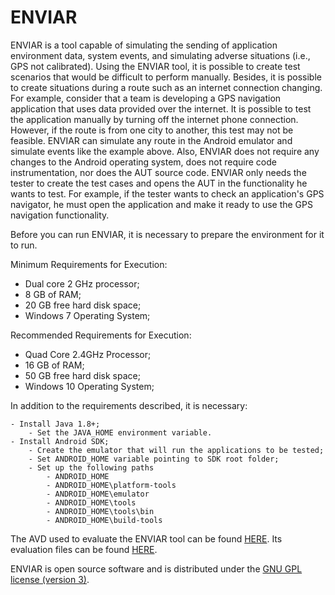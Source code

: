 # ENVIAR

ENVIAR is a tool capable of simulating the sending of application environment data, system events, and simulating adverse situations (i.e., GPS not calibrated). Using the ENVIAR tool, it is possible to create test scenarios that would be difficult to perform manually. Besides, it is possible to create situations during a route such as an internet connection changing. For example, consider that a team is developing a GPS navigation application that uses data provided over the internet. It is possible to test the application manually by turning off the internet phone connection. However, if the route is from one city to another, this test may not be feasible. ENVIAR can simulate any route in the Android emulator and simulate events like the example above. Also, ENVIAR does not require any changes to the Android operating system, does not require code instrumentation, nor does the AUT source code. ENVIAR only needs the tester to create the test cases and opens the AUT in the functionality he wants to test. For example, if the tester wants to check an application's GPS navigator, he must open the application and make it ready to use the GPS navigation functionality.

Before you can run ENVIAR, it is necessary to prepare the environment for it to run.

Minimum Requirements for Execution:

  - Dual core 2 GHz processor;
  - 8 GB of RAM;
  - 20 GB free hard disk space;
  - Windows 7 Operating System;

Recommended Requirements for Execution:

  - Quad Core 2.4GHz Processor;
  - 16 GB of RAM;
  - 50 GB free hard disk space;
  - Windows 10 Operating System;

In addition to the requirements described, it is necessary:

	- Install Java 1.8+;
		- Set the JAVA_HOME environment variable.
	- Install Android SDK;
		- Create the emulator that will run the applications to be tested;
		- Set ANDROID_HOME variable pointing to SDK root folder;
		- Set up the following paths	
			- ANDROID_HOME
			- ANDROID_HOME\platform-tools
			- ANDROID_HOME\emulator
			- ANDROID_HOME\tools
			- ANDROID_HOME\tools\bin
			- ANDROID_HOME\build-tools

The AVD used to evaluate the ENVIAR tool can be found [HERE](https://1drv.ms/u/s!AsZf37wBzvQLj4gsOtVe1YDAkkfGpQ?e=j4aS14). Its evaluation files can be found [HERE](https://drive.google.com/drive/folders/1qIOzFmquatkcI-2ZJD0aXudY_kNMf9tB?usp=sharing).

ENVIAR is open source software and is distributed under the [GNU GPL license (version 3)](http://www.gnu.org/licenses/gpl-3.0.txt).
